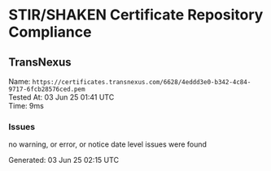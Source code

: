 # STIR/SHAKEN Certificate Repository Compliance

## TransNexus

Name: `https://certificates.transnexus.com/6628/4eddd3e0-b342-4c84-9717-6fcb28576ced.pem`\
Tested At: 03 Jun 25 01:41 UTC\
Time: 9ms

### Issues

no warning, or error, or notice date level issues were found

Generated: 03 Jun 25 02:15 UTC